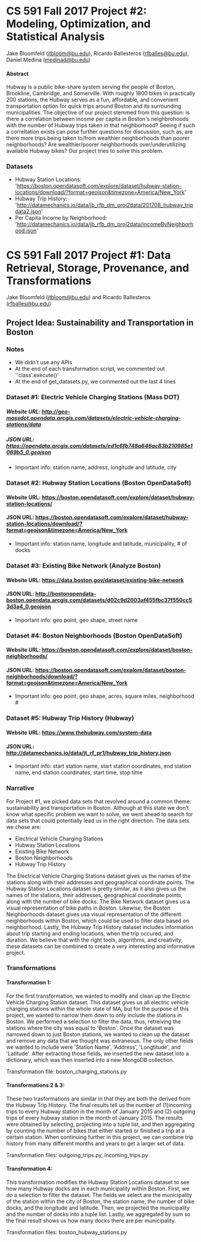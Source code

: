 # CS 591 Fall 2017 Project #2: Modeling, Optimization, and Statistical Analysis
Jake Bloomfeld (jtbloom@bu.edu), Ricardo Ballesteros (rfballes@bu.edu), Daniel Medina (medinad@bu.edu)

#### Abstract
Hubway is a public bike-share system serving the people of Boston, Brookline, Cambridge, and Somerville. With roughly 1800 bikes in practically 200 stations, the Hubway serves as a fun, affordable, and convenient transportation option for quick trips around Boston and its surrounding municipalities. The objective of our project stemmed from this question: is there a correlation between income per capita in Boston's neighbrohoods with the number of Hubway trips taken in that neighborhood? Seeing if such a correltation exists can pose further questions for discussion, such as, are there more trips being taken to/from wealthier neighborhoods than poorer neighborhoods? Are wealthier/poorer neighborhoods over/underutilizing available Hubway bikes? Our project tries to solve this problem.

### Datasets
* Hubway Station Locations: 'https://boston.opendatasoft.com/explore/dataset/hubway-station-locations/download/?format=geojson&timezone=America/New_York'
* Hubway Trip History: 'http://datamechanics.io/data/jb_rfb_dm_proj2data/201708_hubway_tripdata2.json'
* Per Capita Income by Neighborhood: 'http://datamechanics.io/data/jb_rfb_dm_proj2data/incomeByNeighborhood.json'




# CS 591 Fall 2017 Project #1: Data Retrieval, Storage, Provenance, and Transformations 
Jake Bloomfeld (jtbloom@bu.edu) and Ricardo Ballesteros (rfballes@bu.edu)
## Project Idea: Sustainability and Transportation in Boston

### Notes
* We didn't use any APIs
* At the end of each transformation script, we commented out ''class'.execute()'
* At the end of get_datasets.py, we commented out the last 4 lines

### Dataset #1: Electric Vehicle Charging Stations (Mass DOT)
##### Website URL: http://geo-massdot.opendata.arcgis.com/datasets/electric-vehicle-charging-stations/data
##### JSON URL: https://opendata.arcgis.com/datasets/ed1c6fb748a646ac83b210985e1069b5_0.geojson
* Important info: station name, address, longitude and latitude, city
  
### Dataset #2: Hubway Station Locations (Boston OpenDataSoft)
#### Website URL: https://boston.opendatasoft.com/explore/dataset/hubway-station-locations/
#### JSON URL: https://boston.opendatasoft.com/explore/dataset/hubway-station-locations/download/?format=geojson&timezone=America/New_York
* Important info: station name, longitude and latitude, municipality, # of docks

### Dataset #3: Existing Bike Network (Analyze Boston)
#### Website URL: https://data.boston.gov/dataset/existing-bike-network
#### JSON URL: http://bostonopendata-boston.opendata.arcgis.com/datasets/d02c9d2003af455fbc37f550cc53d3a4_0.geojson
* Important info: geo point, geo shape, street name
  
### Dataset #4: Boston Neighborhoods (Boston OpenDataSoft)
#### Website URL: https://boston.opendatasoft.com/explore/dataset/boston-neighborhoods/
#### JSON URL: https://boston.opendatasoft.com/explore/dataset/boston-neighborhoods/download/?format=geojson&timezone=America/New_York
* Important info: geo point, geo shape, acres, square miles, neighborhood #

### Dataset #5: Hubway Trip History (Hubway)
#### Website URL: https://www.thehubway.com/system-data
#### JSON URL: http://datamechanics.io/data/jt_rf_pr1/hubway_trip_history.json
* Important info: start station name, start station coordinates, end station name, end station coordinates, start time, stop time

### Narrative
For Project  #1, we picked data sets that revolved around a common theme: sustainability and transportation in Boston. Although at this state we don’t know what specific problem we want to solve, we went ahead to search for data sets that could potentially lead us in the right direction. The data sets we chose are:

* Electrical Vehicle Charging Stations 
* Hubway Station Locations
* Existing Bike Network
* Boston Neighborhoods
* Hubway Trip History

The Electrical Vehicle Charging Stations dataset gives us the names of the stations along with their addresses and geographical coordinate points. The Hubway Station Locations dataset is pretty similar, as it also gives us the names of the stations, their addresses, geographical coordinate points, along with the number of bike docks. The Bike Network dataset gives us a visual representation of bike paths in Boston. Likewise, the Boston Neighborhoods dataset gives usa visual representation of the different neighborhoods within Boston, which could be used to filter data based on neighborhood. Lastly, the Hubway Trip History dataset includes information about trip starting and ending locations, when the trip occured, and duration. We believe that with the right tools, algorithms, and creativity, these datasets can be combined to create a very interesting and informative project.

### Transformations
#### Transformation 1:
For the first transformation, we wanted to modify and clean up the Electric Vehicle Charging Station dataset. This dataset gives us all electric vehicle charging stations within the whole state of MA, but for the purpose of this project, we wanted to narrow them down to only include the stations in Boston. We performed a selection to filter the data, thus, retreiving the stations where the city was equal to 'Boston'. Once the dataset was narrowed down to just Boston stations, we wanted to clean up the dataset and remove any data that we thought was extraneous. The only other fields we wanted to include were 'Station Name', 'Address', 'Longtitude', and 'Latitude'. After extracting those fields, we inserted the new dataset into a dictionary, which was then inserted into a new MongoDB collection.

Transformation file: boston_charging_stations.py

#### Transformations 2 & 3:
These two trasformations are similar in that they are both the derived from the Hubway Trip History. The final results tell us the number of (1)incoming trips to every Hubway station in the month of January 2015 and (2) outgoing trips of every hubway station in the month of January 2015. The results were obtained by selecting, projecting into a tuple list, and then aggregating by counting the number of bikes that either started or finished a trip at a certain station. When continuing further in this project, we can combine trip history from many different months and years to get a larger set of data.

Transformation files: outgoing_trips.py, incoming_trips.py

#### Transformation 4:
This transformation modifies the Hubway Station Locations dataset to see how many Hubway docks are in each municipality within Boston. First, we do a selection to filter the dataset. The fields we select are the municipality of the station within the city of Boston, the station name, the number of bike docks, and the longitude and latitude. Then, we projected the municipality and the number of docks into a tuple list. Lastly, we aggregated by sum so the final result shows us how many docks there are per municipality.

Transformation files: boston_hubway_stations.py
 
 
